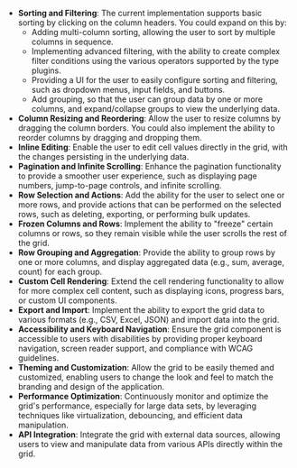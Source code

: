 - **Sorting and Filtering**: The current implementation supports basic sorting by clicking on the column headers. You could expand on this by:
   - Adding multi-column sorting, allowing the user to sort by multiple columns in sequence.
   - Implementing advanced filtering, with the ability to create complex filter conditions using the various operators supported by the type plugins.
   - Providing a UI for the user to easily configure sorting and filtering, such as dropdown menus, input fields, and buttons.
   - Add grouping, so that the user can group data by one or more columns, and expand/collapse groups to view the underlying data.
- **Column Resizing and Reordering**: Allow the user to resize columns by dragging the column borders. You could also implement the ability to reorder columns by dragging and dropping them.
- **Inline Editing**: Enable the user to edit cell values directly in the grid, with the changes persisting in the underlying data.
- **Pagination and Infinite Scrolling**: Enhance the pagination functionality to provide a smoother user experience, such as displaying page numbers, jump-to-page controls, and infinite scrolling.
- **Row Selection and Actions**: Add the ability for the user to select one or more rows, and provide actions that can be performed on the selected rows, such as deleting, exporting, or performing bulk updates.
- **Frozen Columns and Rows**: Implement the ability to "freeze" certain columns or rows, so they remain visible while the user scrolls the rest of the grid.
- **Row Grouping and Aggregation**: Provide the ability to group rows by one or more columns, and display aggregated data (e.g., sum, average, count) for each group.
- **Custom Cell Rendering**: Extend the cell rendering functionality to allow for more complex cell content, such as displaying icons, progress bars, or custom UI components.
- **Export and Import**: Implement the ability to export the grid data to various formats (e.g., CSV, Excel, JSON) and import data into the grid.
- **Accessibility and Keyboard Navigation**: Ensure the grid component is accessible to users with disabilities by providing proper keyboard navigation, screen reader support, and compliance with WCAG guidelines.
- **Theming and Customization**: Allow the grid to be easily themed and customized, enabling users to change the look and feel to match the branding and design of the application.
- **Performance Optimization**: Continuously monitor and optimize the grid's performance, especially for large data sets, by leveraging techniques like virtualization, debouncing, and efficient data manipulation.
- **API Integration**: Integrate the grid with external data sources, allowing users to view and manipulate data from various APIs directly within the grid.